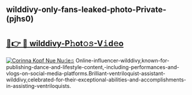 ## wilddivy-only-fans​-leaked-photo​-Private-(pjhs0)


# <h2><a href="https://mediaupload.pro?title=wilddivy&ref=git">🔗👉 🔴 wilddivy-P𝚑ot𝚘𝚜-V𝚒d𝚎o</a></h2>

[![Corinna Kopf Nue Nu𝚍e𝚜](https://i.imgur.com/0qMVB7G.gif)](https://mediaupload.pro?title=wilddivy&ref=git)
Online-influencer-wilddivy,known-for-publishing-dance-and-lifestyle-content,-including-performances-and-vlogs-on-social-media-platforms.Brilliant-ventriloquist-assistant-wilddivy,celebrated-for-their-exceptional-abilities-and-accomplishments-in-assisting-ventriloquists.  
